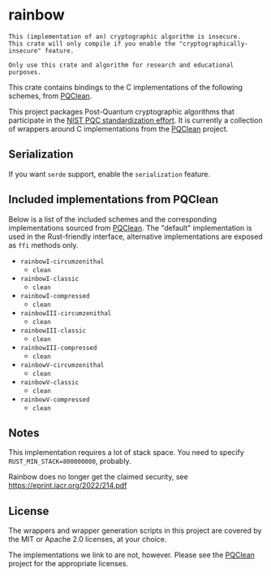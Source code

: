 # rainbow

    This (implementation of an) cryptographic algorithm is insecure.
    This crate will only compile if you enable the "cryptographically-insecure" feature.

    Only use this crate and algorithm for research and educational purposes.

This crate contains bindings to the C implementations of the following schemes,
from [PQClean][pqclean].

This project packages Post-Quantum cryptographic algorithms that participate in
the [NIST PQC standardization effort][nistpqc]. It is currently a collection of
wrappers around C implementations from the [PQClean][pqclean] project.

## Serialization

If you want `serde` support, enable the `serialization` feature.

## Included implementations from PQClean

Below is a list of the included schemes and the corresponding implementations
sourced from [PQClean][pqclean]. The "default" implementation is used in the
Rust-friendly interface, alternative implementations are exposed as ``ffi``
methods only.

* ``rainbowI-circumzenithal``
  * ``clean``
* ``rainbowI-classic``
  * ``clean``
* ``rainbowI-compressed``
  * ``clean``
* ``rainbowIII-circumzenithal``
  * ``clean``
* ``rainbowIII-classic``
  * ``clean``
* ``rainbowIII-compressed``
  * ``clean``
* ``rainbowV-circumzenithal``
  * ``clean``
* ``rainbowV-classic``
  * ``clean``
* ``rainbowV-compressed``
  * ``clean``

## Notes

This implementation requires a lot of stack space.
You need to specify ``RUST_MIN_STACK=800000000``, probably.

Rainbow does no longer get the claimed security, see
https://eprint.iacr.org/2022/214.pdf


## License

The wrappers and wrapper generation scripts in this project are covered by the
MIT or Apache 2.0 licenses, at your choice.

The implementations we link to are not, however. Please see the [PQClean][pqclean]
project for the appropriate licenses.

[pqclean]: https://github.com/PQClean/PQClean/
[nistpqc]: https://nist.gov/pqc/
